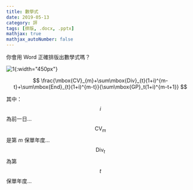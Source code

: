```yaml
---
title: 數學式
date: 2019-05-13
category: 評
tags: [排版, .docx, .pptx]
mathjax: true
mathjax_autoNumber: false
---
```


你會用 Word 正確排版出數學式嗎？




<!--more-->


![1](/blog/assets/images/2019/math.jpg){:width="450px"}

$$
\frac{\mbox{CV}_{m}+\sum\mbox{Div}_{t}(1+i)^{m-t}+\sum\mbox{End}_{t}(1+i)^{m-t}}{\sum\mbox{GP}_t(1+i)^{m-t+1}}
$$

其中：<br />
$$i$$ 為前一日...<br />
$$\mbox{CV}_m$$ 是第 $m$ 保單年度...<br />
$$\mbox{Div}_t$$ 為第 $$t$$ 保單年度...


